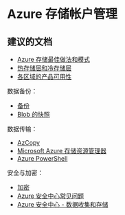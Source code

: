 <properties
    pageTitle="Azure storage account management"
    description="Azure 存储帐户管理"
    service="microsoft.storage"
    resource="storageaccounts"
    authors="passaree"
    displayOrder=""
    selfHelpType="generic"
    supportTopicIds="32551668"
    resourceTags=""
    productPesIds="15629"
    cloudEnvironments="public"
/>


# <a name="azure-storage-account-management"></a>Azure 存储帐户管理

## <a name="recommended-documents"></a>**建议的文档**
- [Azure 存储最佳做法和模式](https://azure.microsoft.com/resources/videos/microsoft-storage-what-new-best-practices-and-patterns/)<br>
- [热存储层和冷存储层](https://docs.microsoft.com/azure/storage/storage-blob-storage-tiers)<br>
- [各区域的产品可用性](https://azure.microsoft.com/regions/services/)<br>

数据备份：
- [备份](https://azure.microsoft.com/services/backup/)<br>
- [Blob 的快照](https://msdn.microsoft.com/library/azure/hh488361.aspx)<br>

数据传输：
- [AzCopy](https://docs.microsoft.com/azure/storage/storage-use-azcopy)<br>
- [Microsoft Azure 存储资源管理器](http://storageexplorer.com)<br>
- [Azure PowerShell](https://docs.microsoft.com/azure/storage/storage-powershell-guide-full#how-to-manage-azure-blobs)<br>

安全与加密：
- [加密](https://docs.microsoft.com/azure/storage/storage-service-encryption)<br>
- [Azure 安全中心常见问题](https://azure.microsoft.com/documentation/articles/security-center-faq/)<br>
- [Azure 安全中心 - 数据收集和存储](https://docs.microsoft.com/azure/security-center/security-center-planning-and-operations-guide#data-collection-and-storage)<br>


